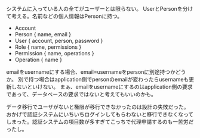 システムに入っている人の全てがユーザーとは限らない。
UserとPersonを分けて考える。名前などの個人情報はPersonに持つ。

- Account
- Person { name, email }
- User { account, person, password }
- Role { name, permissions }
- Permission { name, operations }
- Operation { name }

emailをusernameにする場合、email=usernameをpersonに別途持つかどうか。
別で持つ場合はapplication側でpersonのemailが変わったらusernameも更新しないといけない。
まぁ、emailをusernameにするのはapplication側の要求であって、データベースの要求ではないと考えてもいいのかも。

データ移行でユーザがないと権限が移行できなかったのは設計の失敗だった。
おかげで認証システムにいちいちログインしてもらわないと移行できなくなってしまった。認証システムの項目数が多すぎてこっちで代理申請するのも一苦労だったし。
